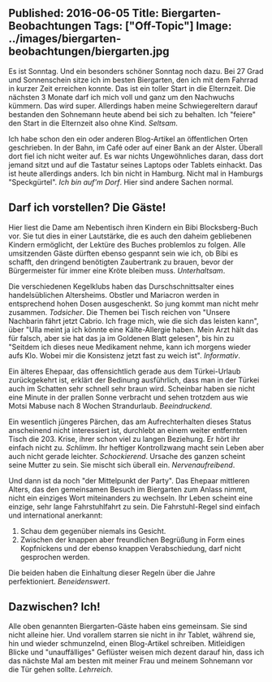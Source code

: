Published: 2016-06-05
Title: Biergarten-Beobachtungen
Tags: ["Off-Topic"]
Image: ../images/biergarten-beobachtungen/biergarten.jpg
---
Es ist Sonntag. Und ein besonders schöner Sonntag noch dazu. Bei 27 Grad und Sonnenschein sitze ich im besten Biergarten, den ich mit dem Fahrrad in kurzer Zeit erreichen konnte. Das ist ein toller Start in die Elternzeit. Die nächsten 3 Monate darf ich mich voll und ganz um den Nachwuchs kümmern. Das wird super. Allerdings haben meine Schwiegereltern darauf bestanden den Sohnemann heute abend bei sich zu behalten. Ich "feiere" den Start in die Elternzeit also ohne Kind. *Seltsam*. 

Ich habe schon den ein oder anderen Blog-Artikel an öffentlichen Orten geschrieben. In der Bahn, im Café oder auf einer Bank an der Alster. Überall dort fiel ich nicht weiter auf. Es war nichts Ungewöhnliches daran, dass dort jemand sitzt und auf die Tastatur seines Laptops oder Tablets einhackt. Das ist heute allerdings anders. Ich bin nicht in Hamburg. Nicht mal in Hamburgs "Speckgürtel". *Ich bin auf'm Dorf*. Hier sind andere Sachen normal<!-- Read More -->.

## Darf ich vorstellen? Die Gäste!
Hier liest die Dame am Nebentisch ihren Kindern ein Bibi Blocksberg-Buch vor. Sie tut dies in einer Lautstärke, die es auch den daheim gebliebenen Kindern ermöglicht, der Lektüre des Buches problemlos zu folgen. Alle umsitzenden Gäste dürften ebenso gespannt sein wie ich, ob Bibi es schafft, den dringend benötigten Zaubertrank zu brauen, bevor der Bürgermeister für immer eine Kröte bleiben muss. *Unterhaltsam*.

Die verschiedenen Kegelklubs haben das Durschschnittsalter eines handelsüblichen Altersheims. Obstler und Mariacron werden in entsprechend hohen Dosen ausgeschenkt. So jung kommt man nicht mehr zusammen. *Todsicher*. Die Themen bei Tisch reichen von "Unsere Nachbarin fährt jetzt Cabrio. Ich frage mich,  wie die sich das leisten kann", über "Ulla meint ja ich könnte eine Kälte-Allergie haben. Mein Arzt hält das für falsch, aber sie hat das ja im Goldenen Blatt gelesen", bis hin zu "Seitdem ich dieses neue Medikament nehme, kann ich morgens wieder aufs Klo. Wobei mir die Konsistenz jetzt fast zu weich ist". *Informativ*.

Ein älteres Ehepaar, das offensichtlich gerade aus dem Türkei-Urlaub zurückgekehrt ist, erklärt der Bedinung ausführlich, dass man in der Türkei auch im Schatten sehr schnell sehr braun wird. Scheinbar haben sie nicht eine Minute in der prallen Sonne verbracht und sehen trotzdem aus wie Motsi Mabuse nach 8 Wochen Strandurlaub. *Beeindruckend*.

Ein wesentlich jüngeres Pärchen, das am Aufrechterhalten dieses Status anscheinend nicht interessiert ist, durchlebt an einem weiter entfernten Tisch die 203. Krise, ihrer schon viel zu langen Beziehung. Er hört ihr einfach nicht zu. *Schlimm*. Ihr heftiger Kontrollzwang macht sein Leben aber auch nicht gerade leichter. *Schockierend*. Ursache des ganzen scheint seine Mutter zu sein. Sie mischt sich überall ein. *Nervenaufreibend*.

Und dann ist da noch "der Mittelpunkt der Party". Das Ehepaar mittleren Alters, das den gemeinsamen Besuch im Biergarten zum Anlass nimmt, nicht ein einziges Wort miteinanders zu wechseln. Ihr Leben scheint eine einzige, sehr lange Fahrstuhlfahrt zu sein. Die Fahrstuhl-Regel sind einfach und international anerkannt:

1. Schau dem gegenüber niemals ins Gesicht.
1. Zwischen der knappen aber freundlichen Begrüßung in Form eines Kopfnickens und der ebenso knappen Verabschiedung, darf nicht gesprochen werden.

Die beiden haben die Einhaltung dieser Regeln über die Jahre perfektioniert. *Beneidenswert*.

## Dazwischen? Ich!
Alle oben genannten Biergarten-Gäste haben eins gemeinsam. Sie sind nicht alleine hier. Und vorallem starren sie nicht in ihr Tablet, während sie, hin und wieder schmunzelnd, einen Blog-Artikel schreiben. Mitleidigen Blicke und "unauffälliges" Geflüster weisen mich dezent darauf hin, dass ich das nächste Mal am besten mit meiner Frau und meinem Sohnemann vor die Tür gehen sollte. *Lehrreich*.
